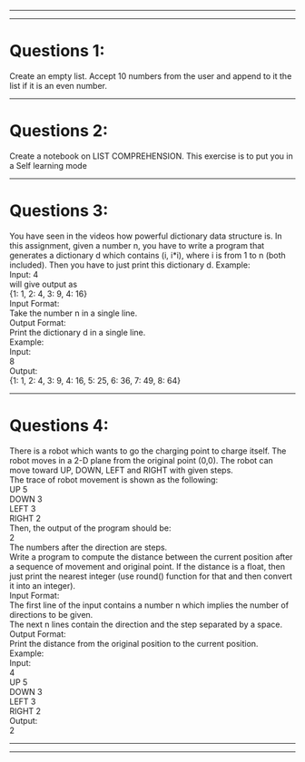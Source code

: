 ***
***
# Questions 1:
Create an empty list. Accept 10 numbers from the user and append to it the list if it is an even number.
***
# Questions 2:
Create a notebook on LIST COMPREHENSION. This exercise is to put you in a Self learning mode
***
# Questions 3:
You have seen in the videos how powerful dictionary data structure is.
In this assignment, given a number n, you have to write a program that generates a dictionary d which
contains (i, i*i), where i is from 1 to n (both included).
Then you have to just print this dictionary d.
Example:  
Input: 4  
will give output as  
{1: 1, 2: 4, 3: 9, 4: 16}  
Input Format:  
Take the number n in a single line.  
Output Format:  
Print the dictionary d in a single line.  
Example:  
Input:  
8  
Output:  
{1: 1, 2: 4, 3: 9, 4: 16, 5: 25, 6: 36, 7: 49, 8: 64}  
***
# Questions 4:
There is a robot which wants to go the charging point to charge itself.
The robot moves in a 2-D plane from the original point (0,0). The robot can
move toward UP, DOWN, LEFT and RIGHT with given steps.  
The trace of robot movement is shown as the following:  
UP 5  
DOWN 3  
LEFT 3  
RIGHT 2  
Then, the output of the program should be:  
2  
The numbers after the direction are steps.  
Write a program to compute the distance between the current position after
a sequence of movement and original point. If the distance is a float, then
just print the nearest integer (use round() function for that and then convert
it into an integer).  
Input Format:  
The first line of the input contains a number n which implies the number of
directions to be given.  
The next n lines contain the direction and the step separated by a space.  
Output Format:  
Print the distance from the original position to the current position.  
Example:  
Input:  
4  
UP 5  
DOWN 3  
LEFT 3  
RIGHT 2  
Output:  
2  
***
***
